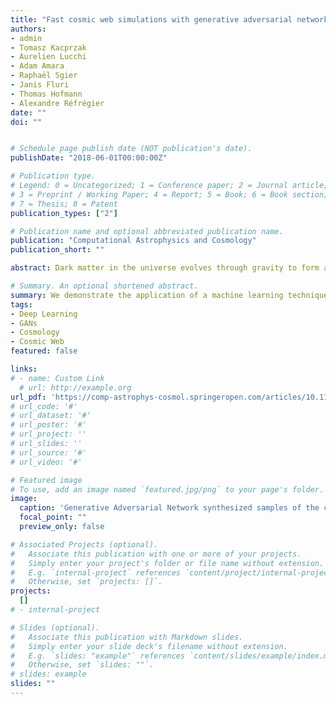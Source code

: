 ```yaml
---
title: "Fast cosmic web simulations with generative adversarial networks"
authors:
- admin
- Tomasz Kacprzak
- Aurelien Lucchi
- Adam Amara
- Raphaël Sgier
- Janis Fluri
- Thomas Hofmann
- Alexandre Réfrégier 
date: ""
doi: ""


# Schedule page publish date (NOT publication's date).
publishDate: "2018-06-01T00:00:00Z"

# Publication type.
# Legend: 0 = Uncategorized; 1 = Conference paper; 2 = Journal article;
# 3 = Preprint / Working Paper; 4 = Report; 5 = Book; 6 = Book section;
# 7 = Thesis; 8 = Patent
publication_types: ["2"]

# Publication name and optional abbreviated publication name.
publication: "Computational Astrophysics and Cosmology"
publication_short: ""

abstract: Dark matter in the universe evolves through gravity to form a complex network of halos, filaments, sheets and voids, that is known as the cosmic web. Computational models of the underlying physical processes, such as classical N-body simulations, are extremely resource intensive, as they track the action of gravity in an expanding universe using billions of particles as tracers of the cosmic matter distribution. Therefore, upcoming cosmology experiments will face a computational bottleneck that may limit the exploitation of their full scientific potential. To address this challenge, we demonstrate the application of a machine learning technique called Generative Adversarial Networks (GAN) to learn models that can efficiently generate new, physically realistic realizations of the cosmic web. Our training set is a small, representative sample of 2D image snapshots from N-body simulations of size 500 and 100 Mpc. We show that the GAN-generated samples are qualitatively and quantitatively very similar to the originals. For the larger boxes of size 500 Mpc, it is very difficult to distinguish them visually. The agreement of the power spectrum $P_k$ is 1–2% for most of the range, between $k=0.06$ and $k=0.4$. For the remaining values of $k$, the agreement is within 15%, with the error rate increasing for $k>0.8$. For smaller boxes of size 100 Mpc, we find that the visual agreement to be good, but some differences are noticable. The error on the power spectrum is of the order of 20%. We attribute this loss of performance to the fact that the matter distribution in 100 Mpc cutouts was very inhomogeneous between images, a situation in which the performance of GANs is known to deteriorate. We find a good match for the correlation matrix of full  $P_k$ range for 100 Mpc data and of small scales for 500 Mpc, with ∼20% disagreement for large scales. An important advantage of generating cosmic web realizations with a GAN is the considerable gains in terms of computation time. Each new sample generated by a GAN takes a fraction of a second, compared to the many hours needed by traditional N-body techniques. We anticipate that the use of generative models such as GANs will therefore play an important role in providing extremely fast and precise simulations of cosmic web in the era of large cosmological surveys, such as Euclid and Large Synoptic Survey Telescope (LSST).

# Summary. An optional shortened abstract.
summary: We demonstrate the application of a machine learning technique called Generative Adversarial Networks (GAN) to learn models that can efficiently generate new, physically realistic realizations of the cosmic web
tags:
- Deep Learning
- GANs
- Cosmology
- Cosmic Web
featured: false

links:
# - name: Custom Link
  # url: http://example.org
url_pdf: 'https://comp-astrophys-cosmol.springeropen.com/articles/10.1186/s40668-018-0026-4'
# url_code: '#'
# url_dataset: '#'
# url_poster: '#'
# url_project: ''
# url_slides: ''
# url_source: '#'
# url_video: '#'

# Featured image
# To use, add an image named `featured.jpg/png` to your page's folder. 
image:
  caption: 'Generative Adversarial Network synthesized samples of the cosmic web'
  focal_point: ""
  preview_only: false

# Associated Projects (optional).
#   Associate this publication with one or more of your projects.
#   Simply enter your project's folder or file name without extension.
#   E.g. `internal-project` references `content/project/internal-project/index.md`.
#   Otherwise, set `projects: []`.
projects:
  []
# - internal-project

# Slides (optional).
#   Associate this publication with Markdown slides.
#   Simply enter your slide deck's filename without extension.
#   E.g. `slides: "example"` references `content/slides/example/index.md`.
#   Otherwise, set `slides: ""`.
# slides: example
slides: ""
---
```

<!-- 
{{% callout note %}}
Create your slides in Markdown - click the *Slides* button to check out the example.
{{% /callout %}}

Supplementary notes can be added here, including [code, math, and images](https://wowchemy.com/docs/writing-markdown-latex/). -->

